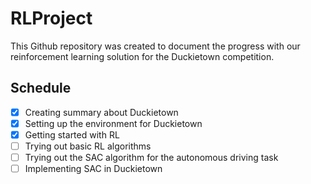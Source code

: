 # RLProject
This Github repository was created to document the progress with our reinforcement learning solution for the Duckietown competition.
## Schedule
- [x] Creating summary about Duckietown
- [x] Setting up the environment for Duckietown
- [x] Getting started with RL
- [ ] Trying out basic RL algorithms 
- [ ] Trying out the SAC algorithm for the autonomous driving task
- [ ] Implementing SAC in Duckietown
